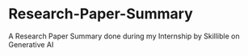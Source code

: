 # Research-Paper-Summary
A Research Paper Summary done during my Internship by Skillible on Generative AI

